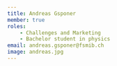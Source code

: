 ```yaml
---
title: Andreas Gsponer
member: true
roles:
    - Challenges and Marketing
    - Bachelor student in physics
email: andreas.gsponer@fsmib.ch
image: andreas.jpg
---
```

